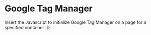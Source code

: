 # Google Tag Manager

Insert the Javascript to initialize Google Tag Manager on a page
for a specified container ID. 

